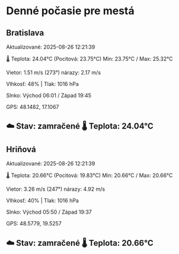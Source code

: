 ﻿# Denné počasie pre mestá

## Bratislava
Aktualizované: 2025-08-26 12:21:39

🌡️ Teplota: 24.04°C 
(Pocitová: 23.75°C)
Min: 23.75°C / Max: 25.32°C

Vietor: 1.51 m/s    (273°) 
nárazy: 2.17 m/s

Vlhkosť: 48% | Tlak: 1016 hPa

Slnko: Východ 06:01 / Západ 19:45

GPS: 48.1482, 17.1067

☁️ Stav: zamračené        🌡️ Teplota: 24.04°C
---

## Hriňová
Aktualizované: 2025-08-26 12:21:39

🌡️ Teplota: 20.66°C 
(Pocitová: 19.83°C)
Min: 20.66°C / Max: 20.66°C

Vietor: 3.26 m/s (247°)
nárazy: 4.92 m/s

Vlhkosť: 40% | Tlak: 1016 hPa

Slnko: Východ 05:50 / Západ 19:37

GPS: 48.5779, 19.5257

☁️ Stav: zamračené        🌡️ Teplota: 20.66°C
---
